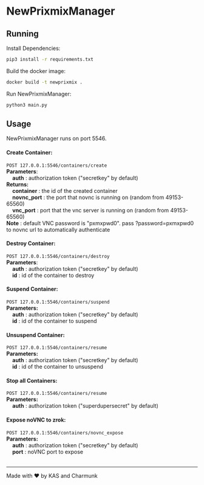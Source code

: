 # NewPrixmixManager

## Running

Install Dependencies:
```bash
pip3 install -r requirements.txt
```
Build the docker image:
```bash
docker build -t newprixmix .
```
Run NewPrixmixManager:
```bash
python3 main.py
```

## Usage
NewPrixmixManager runs on port 5546.

#### Create Container:
`POST 127.0.0.1:5546/containers/create`<br>
**Parameters**:<br>
&nbsp;&nbsp;&nbsp;&nbsp;**auth** : authorization token ("secretkey" by default)<br>
**Returns:**<br>
&nbsp;&nbsp;&nbsp;&nbsp;**container** : the id of the created container<br>
&nbsp;&nbsp;&nbsp;&nbsp;**novnc_port** : the port that novnc is running on (random from 49153-65560)<br>
&nbsp;&nbsp;&nbsp;&nbsp;**vnc_port** : port that the vnc server is running on (random from 49153-65560)<br>
**Note** : default VNC password is "pxmxpwd0". pass ?password=pxmxpwd0 to novnc url to automatically authenticate
#### Destroy Container:<br>
`POST 127.0.0.1:5546/containers/destroy`<br>
**Parameters**:<br>
&nbsp;&nbsp;&nbsp;&nbsp;**auth** : authorization token ("secretkey" by default)<br>
&nbsp;&nbsp;&nbsp;&nbsp;**id** : id of the container to destroy<br>
#### Suspend Container:
`POST 127.0.0.1:5546/containers/suspend`<br>
**Parameters:**<br>
&nbsp;&nbsp;&nbsp;&nbsp;**auth** : authorization token ("secretkey" by default)<br>
&nbsp;&nbsp;&nbsp;&nbsp;**id** : id of the container to suspend<br>
#### Unsuspend Container:
`POST 127.0.0.1:5546/containers/resume`<br>
**Parameters:**<br>
&nbsp;&nbsp;&nbsp;&nbsp;**auth** : authorization token ("secretkey" by default)<br>
&nbsp;&nbsp;&nbsp;&nbsp;**id** : id of the container to unsuspend<br>
#### Stop all Containers:
`POST 127.0.0.1:5546/containers/resume`<br>
**Parameters:**<br>
&nbsp;&nbsp;&nbsp;&nbsp;**auth** : authorization token ("superdupersecret" by default)<br>
#### Expose noVNC to zrok:
`POST 127.0.0.1:5546/containers/novnc_expose`<br>
**Parameters:**<br>
&nbsp;&nbsp;&nbsp;&nbsp;**auth** : authorization token ("secretkey" by default)<br>
&nbsp;&nbsp;&nbsp;&nbsp;**port** : noVNC port to expose<br><br>

---
Made with ❤️ by KAS and Charmunk
